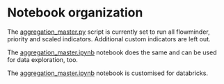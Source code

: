 # Notebook organization

The [aggregation_master.py](https://github.com/worldbank/covid-mobile-data/tree/cdr-master/cdr-aggregation/notebooks/aggregation_master.py) script is currently set to run all flowminder, priority and scaled indicators. Additional custom indicators are left out.

The [aggregation_master.ipynb](https://github.com/worldbank/covid-mobile-data/tree/cdr-master/cdr-aggregation/notebooks/aggregation_master.py) notebook does the same and can be used for data exploration, too.

The [aggregation_master.ipynb](https://github.com/worldbank/covid-mobile-data/tree/cdr-master/cdr-aggregation/notebooks/aggregation_master.py) notebook is customised for databricks.
